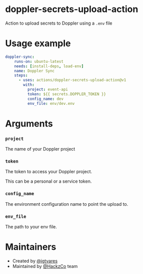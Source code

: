 # doppler-secrets-upload-action
Action to upload secrets to Doppler using a `.env` file

# Usage example
```yaml
doppler-sync:
    runs-on: ubuntu-latest
    needs: [install-deps, load-env]
    name: Doppler Sync
    steps:
      - uses: actions/doppler-secrets-upload-action@v1
        with:
          project: event-api
          token: ${{ secrets.DOPPLER_TOKEN }}
          config_name: dev
          env_file: env/dev.env
```

# Arguments

### `project`
The name of your Doppler project

### `token`
The token to access your Doppler project.

This can be a personal or a service token.

### `config_name`
The environment configuration name to point the upload to.

### `env_file`
The path to your env file.


# Maintainers
- Created by [@jgtvares](https://github.com/jgtvares)
- Maintained by [@HackzCo](https://github.com/HackzCompany) team
